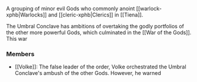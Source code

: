 A grouping of minor evil Gods who commonly anoint [[warlock-xphb|Warlocks]] and [[cleric-xphb|Clerics]] in [[Tiena]].

The Umbral Conclave has ambitions of overtaking the godly portfolios of the other more powerful Gods, which culminated in the [[War of the Gods]]. This war 

### Members
- [[Volke]]: The false leader of the order, Volke orchestrated the Umbral Conclave's ambush of the other Gods. However, he warned 